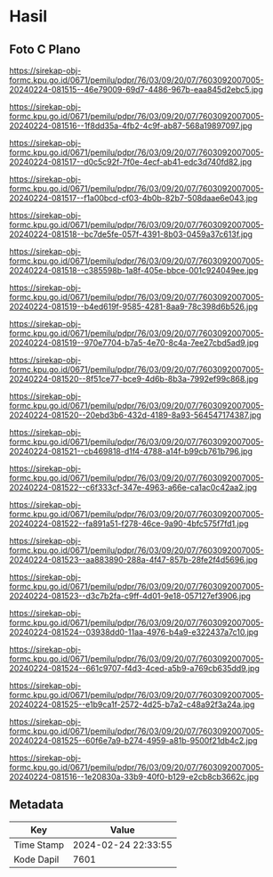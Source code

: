 # Hasil

## Foto C Plano

https://sirekap-obj-formc.kpu.go.id/0671/pemilu/pdpr/76/03/09/20/07/7603092007005-20240224-081515--46e79009-69d7-4486-967b-eaa845d2ebc5.jpg

https://sirekap-obj-formc.kpu.go.id/0671/pemilu/pdpr/76/03/09/20/07/7603092007005-20240224-081516--1f8dd35a-4fb2-4c9f-ab87-568a19897097.jpg

https://sirekap-obj-formc.kpu.go.id/0671/pemilu/pdpr/76/03/09/20/07/7603092007005-20240224-081517--d0c5c92f-7f0e-4ecf-ab41-edc3d740fd82.jpg

https://sirekap-obj-formc.kpu.go.id/0671/pemilu/pdpr/76/03/09/20/07/7603092007005-20240224-081517--f1a00bcd-cf03-4b0b-82b7-508daae6e043.jpg

https://sirekap-obj-formc.kpu.go.id/0671/pemilu/pdpr/76/03/09/20/07/7603092007005-20240224-081518--bc7de5fe-057f-4391-8b03-0459a37c613f.jpg

https://sirekap-obj-formc.kpu.go.id/0671/pemilu/pdpr/76/03/09/20/07/7603092007005-20240224-081518--c385598b-1a8f-405e-bbce-001c924049ee.jpg

https://sirekap-obj-formc.kpu.go.id/0671/pemilu/pdpr/76/03/09/20/07/7603092007005-20240224-081519--b4ed619f-9585-4281-8aa9-78c398d6b526.jpg

https://sirekap-obj-formc.kpu.go.id/0671/pemilu/pdpr/76/03/09/20/07/7603092007005-20240224-081519--970e7704-b7a5-4e70-8c4a-7ee27cbd5ad9.jpg

https://sirekap-obj-formc.kpu.go.id/0671/pemilu/pdpr/76/03/09/20/07/7603092007005-20240224-081520--8f51ce77-bce9-4d6b-8b3a-7992ef99c868.jpg

https://sirekap-obj-formc.kpu.go.id/0671/pemilu/pdpr/76/03/09/20/07/7603092007005-20240224-081520--20ebd3b6-432d-4189-8a93-564547174387.jpg

https://sirekap-obj-formc.kpu.go.id/0671/pemilu/pdpr/76/03/09/20/07/7603092007005-20240224-081521--cb469818-d1f4-4788-a14f-b99cb761b796.jpg

https://sirekap-obj-formc.kpu.go.id/0671/pemilu/pdpr/76/03/09/20/07/7603092007005-20240224-081522--c6f333cf-347e-4963-a66e-ca1ac0c42aa2.jpg

https://sirekap-obj-formc.kpu.go.id/0671/pemilu/pdpr/76/03/09/20/07/7603092007005-20240224-081522--fa891a51-f278-46ce-9a90-4bfc575f7fd1.jpg

https://sirekap-obj-formc.kpu.go.id/0671/pemilu/pdpr/76/03/09/20/07/7603092007005-20240224-081523--aa883890-288a-4f47-857b-28fe2f4d5696.jpg

https://sirekap-obj-formc.kpu.go.id/0671/pemilu/pdpr/76/03/09/20/07/7603092007005-20240224-081523--d3c7b2fa-c9ff-4d01-9e18-057127ef3906.jpg

https://sirekap-obj-formc.kpu.go.id/0671/pemilu/pdpr/76/03/09/20/07/7603092007005-20240224-081524--03938dd0-11aa-4976-b4a9-e322437a7c10.jpg

https://sirekap-obj-formc.kpu.go.id/0671/pemilu/pdpr/76/03/09/20/07/7603092007005-20240224-081524--661c9707-f4d3-4ced-a5b9-a769cb635dd9.jpg

https://sirekap-obj-formc.kpu.go.id/0671/pemilu/pdpr/76/03/09/20/07/7603092007005-20240224-081525--e1b9ca1f-2572-4d25-b7a2-c48a92f3a24a.jpg

https://sirekap-obj-formc.kpu.go.id/0671/pemilu/pdpr/76/03/09/20/07/7603092007005-20240224-081525--60f6e7a9-b274-4959-a81b-9500f21db4c2.jpg

https://sirekap-obj-formc.kpu.go.id/0671/pemilu/pdpr/76/03/09/20/07/7603092007005-20240224-081516--1e20830a-33b9-40f0-b129-e2cb8cb3662c.jpg


## Metadata

| Key        | Value               |
| ---------- | ------------------- |
| Time Stamp | 2024-02-24 22:33:55 |
| Kode Dapil | 7601                |



